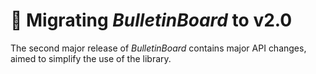 # 🔖 Migrating _BulletinBoard_ to v2.0

The second major release of _BulletinBoard_ contains major API changes, aimed to simplify the use of the library.

